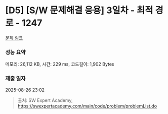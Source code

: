 # [D5] [S/W 문제해결 응용] 3일차 - 최적 경로 - 1247 

[문제 링크](https://swexpertacademy.com/main/code/problem/problemDetail.do?contestProbId=AV15OZ4qAPICFAYD) 

### 성능 요약

메모리: 26,112 KB, 시간: 229 ms, 코드길이: 1,902 Bytes

### 제출 일자

2025-08-26 23:02



> 출처: SW Expert Academy, https://swexpertacademy.com/main/code/problem/problemList.do